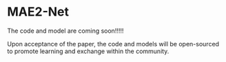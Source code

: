 # MAE2-Net
The code and model are coming soon!!!!!

Upon acceptance of the paper, the code and models will be open-sourced to promote learning and exchange within the community.
